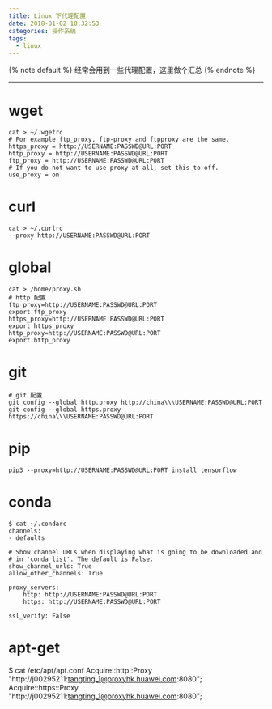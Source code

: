```yaml
---
title: Linux 下代理配置
date: 2018-01-02 10:32:53
categories: 操作系统
tags:
  - linux
---
```


<!-- 文章开头都用它了，整齐才好看 -->
{% note default %}
经常会用到一些代理配置，这里做个汇总
{% endnote %}

<!--more-->

---

# wget
```
cat > ~/.wgetrc
# For example ftp_proxy, ftp-proxy and ftpproxy are the same.
https_proxy = http://USERNAME:PASSWD@URL:PORT
http_proxy = http://USERNAME:PASSWD@URL:PORT
ftp_proxy = http://USERNAME:PASSWD@URL:PORT
# If you do not want to use proxy at all, set this to off.
use_proxy = on
```

# curl
```
cat > ~/.curlrc
--proxy http://USERNAME:PASSWD@URL:PORT
```

# global
```
cat > /home/proxy.sh
# http 配置
ftp_proxy=http://USERNAME:PASSWD@URL:PORT
export ftp_proxy
https_proxy=http://USERNAME:PASSWD@URL:PORT
export https_proxy
http_proxy=http://USERNAME:PASSWD@URL:PORT
export http_proxy
```

# git
```
# git 配置
git config --global http.proxy http://china\\\USERNAME:PASSWD@URL:PORT
git config --global https.proxy https://china\\\USERNAME:PASSWD@URL:PORT
```

# pip
```
pip3 --proxy=http://USERNAME:PASSWD@URL:PORT install tensorflow
```

# conda
```
$ cat ~/.condarc
channels:
- defaults

# Show channel URLs when displaying what is going to be downloaded and
# in 'conda list'. The default is False.
show_channel_urls: True
allow_other_channels: True

proxy_servers:
    http: http://USERNAME:PASSWD@URL:PORT
    https: http://USERNAME:PASSWD@URL:PORT

ssl_verify: False
```

# apt-get
$ cat /etc/apt/apt.conf
Acquire::http::Proxy "http://j00295211:tangting_1@proxyhk.huawei.com:8080";
Acquire::https::Proxy "http://j00295211:tangting_1@proxyhk.huawei.com:8080";

